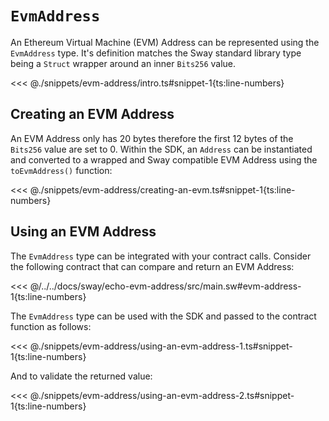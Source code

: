 # `EvmAddress`

An Ethereum Virtual Machine (EVM) Address can be represented using the `EvmAddress` type. It's definition matches the Sway standard library type being a `Struct` wrapper around an inner `Bits256` value.

<<< @./snippets/evm-address/intro.ts#snippet-1{ts:line-numbers}

## Creating an EVM Address

An EVM Address only has 20 bytes therefore the first 12 bytes of the `Bits256` value are set to 0. Within the SDK, an `Address` can be instantiated and converted to a wrapped and Sway compatible EVM Address using the `toEvmAddress()` function:

<<< @./snippets/evm-address/creating-an-evm.ts#snippet-1{ts:line-numbers}

## Using an EVM Address

The `EvmAddress` type can be integrated with your contract calls. Consider the following contract that can compare and return an EVM Address:

<<< @/../../docs/sway/echo-evm-address/src/main.sw#evm-address-1{ts:line-numbers}

The `EvmAddress` type can be used with the SDK and passed to the contract function as follows:

<<< @./snippets/evm-address/using-an-evm-address-1.ts#snippet-1{ts:line-numbers}

And to validate the returned value:

<<< @./snippets/evm-address/using-an-evm-address-2.ts#snippet-1{ts:line-numbers}
